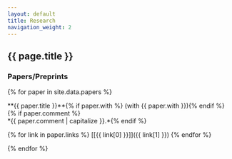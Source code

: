 ```yaml
---
layout: default
title: Research
navigation_weight: 2
---
```


## {{ page.title }}

### Papers/Preprints

{% for paper in site.data.papers %}
<div class="papers">
**{{ paper.title }}**{% if paper.with %} (with {{ paper.with }}){% endif %}{% if paper.comment %}<br/> *{{ paper.comment | capitalize }}.*{% endif %}

{% for link in paper.links %} [\[{{ link[0] }}\]]({{ link[1] }}) {% endfor %}
</div>
{% endfor %}


<!-- 

<div class="bibliography">

| :-----                                                                                                                                              | :----                                                                                                                                           |
| The Strong Topological Monodromy Conjecture for Coxeter Hyperplane Arrangements (with Robin Walters), _to appear in Mathematical Research Letters_. | [[pdf](papers/bapat-walters-2015.pdf)]                                                                                                          |
| The Bernstein-Sato $$b$$-function of the Vandermonde determinant (with Robin Walters)                                                               | [[arXiv](http://arxiv.org/abs/1503.01055)]                                                                                                      |
| Torus actions and tensor products of intersection cohomology, _Pacific Journal of Mathematics 276 (1):19--34, 2015_                                 | [[pdf](papers/bapat-2015.pdf)], [[arXiv](http://arxiv.org/abs/1309.0859)], [[journal](http://dx.doi.org/10.2140/pjm.2015.276.19)]               |
| Lower central series of free algebras in symmetric tensor categories (with David Jordan), _Journal of Algebra 373:299--311, 2013_                   | [[pdf](papers/bapat-jordan-2013.pdf)], [[arXiv](http://arxiv.org/abs/1001.1375)], [[journal](http://dx.doi.org/10.1016/j.jalgebra.2012.10.001)] |
| Equivariant cohomology and the localization theorem, topic proposal (expository).                                                                   | [[pdf](papers/topic-proposal.pdf)]                                                                                                              |

</div>

### Expository

-->
